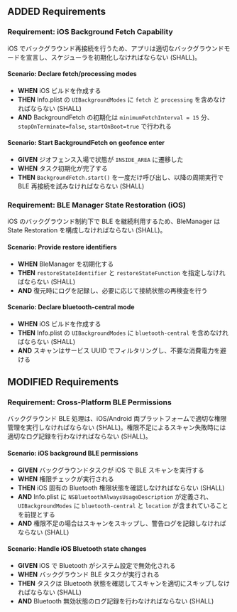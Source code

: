 ## ADDED Requirements

### Requirement: iOS Background Fetch Capability

iOS でバックグラウンド再接続を行うため、アプリは適切なバックグラウンドモードを宣言し、スケジューラを初期化しなければならない (SHALL)。

#### Scenario: Declare fetch/processing modes

- **WHEN** iOS ビルドを作成する
- **THEN** Info.plist の `UIBackgroundModes` に `fetch` と `processing` を含めなければならない (SHALL)
- **AND** BackgroundFetch の初期化は `minimumFetchInterval = 15` 分、`stopOnTerminate=false`, `startOnBoot=true` で行われる

#### Scenario: Start BackgroundFetch on geofence enter

- **GIVEN** ジオフェンス入場で状態が `INSIDE_AREA` に遷移した
- **WHEN** タスク初期化が完了する
- **THEN** `BackgroundFetch.start()` を一度だけ呼び出し、以降の周期実行で BLE 再接続を試みなければならない (SHALL)

### Requirement: BLE Manager State Restoration (iOS)

iOS のバックグラウンド制約下で BLE を継続利用するため、BleManager は State Restoration を構成しなければならない (SHALL)。

#### Scenario: Provide restore identifiers

- **WHEN** BleManager を初期化する
- **THEN** `restoreStateIdentifier` と `restoreStateFunction` を指定しなければならない (SHALL)
- **AND** 復元時にログを記録し、必要に応じて接続状態の再検査を行う

#### Scenario: Declare bluetooth-central mode

- **WHEN** iOS ビルドを作成する
- **THEN** Info.plist の `UIBackgroundModes` に `bluetooth-central` を含めなければならない (SHALL)
- **AND** スキャンはサービス UUID でフィルタリングし、不要な消費電力を避ける

## MODIFIED Requirements

### Requirement: Cross-Platform BLE Permissions

バックグラウンド BLE 処理は、iOS/Android 両プラットフォームで適切な権限管理を実行しなければならない (SHALL)。権限不足によるスキャン失敗時には適切なログ記録を行わなければならない (SHALL)。

#### Scenario: iOS background BLE permissions

- **GIVEN** バックグラウンドタスクが iOS で BLE スキャンを実行する
- **WHEN** 権限チェックが実行される
- **THEN** iOS 固有の Bluetooth 権限状態を確認しなければならない (SHALL)
- **AND** Info.plist に `NSBluetoothAlwaysUsageDescription` が定義され、`UIBackgroundModes` に `bluetooth-central` と `location` が含まれていることを前提とする
- **AND** 権限不足の場合はスキャンをスキップし、警告ログを記録しなければならない (SHALL)

#### Scenario: Handle iOS Bluetooth state changes

- **GIVEN** iOS で Bluetooth がシステム設定で無効化される
- **WHEN** バックグラウンド BLE タスクが実行される
- **THEN** タスクは Bluetooth 状態を確認してスキャンを適切にスキップしなければならない (SHALL)
- **AND** Bluetooth 無効状態のログ記録を行わなければならない (SHALL)
